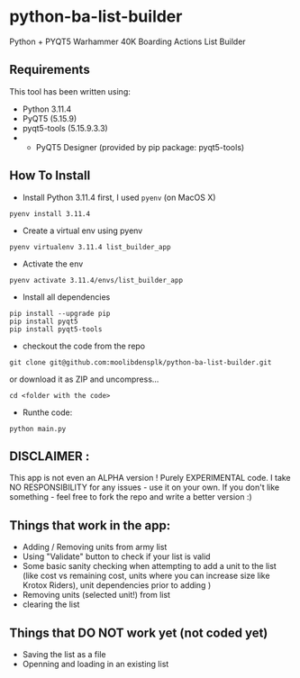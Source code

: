 # python-ba-list-builder
Python + PYQT5 Warhammer 40K Boarding Actions List Builder

## Requirements
This tool has been written using:

* Python 3.11.4
* PyQT5 (5.15.9)
* pyqt5-tools (5.15.9.3.3)
* * PyQT5 Designer (provided by pip package: pyqt5-tools)

## How To Install

* Install Python 3.11.4 first, I used `pyenv` (on MacOS X)
```
pyenv install 3.11.4
```

* Create a virtual env using pyenv
```
pyenv virtualenv 3.11.4 list_builder_app
```

* Activate the env
```
pyenv activate 3.11.4/envs/list_builder_app
```

* Install all dependencies
```
pip install --upgrade pip
pip install pyqt5
pip install pyqt5-tools
```

* checkout the code from the repo
```
git clone git@github.com:moolibdensplk/python-ba-list-builder.git 
```

or download it as ZIP and uncompress...

```
cd <folder with the code>
```

* Runthe code:
```
python main.py
```

## DISCLAIMER :
This app is not even an ALPHA version !
Purely EXPERIMENTAL code.
I take NO RESPONSIBILITY for any issues - use it on your own.
If you don't like something - feel free to fork the repo and write a better version :)

## Things that work in the app:
* Adding / Removing units from army list
* Using "Validate" button to check if your list is valid
* Some basic sanity checking when attempting to add a unit to the list (like cost vs remaining cost, units where you can increase size like Krotox Riders), unit dependencies prior to adding )
* Removing units (selected unit!) from list
* clearing the list

## Things that DO NOT work yet (not coded yet)
* Saving the list as a file
* Openning and loading in an existing list

